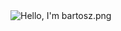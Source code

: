 <img src="https://res.cloudinary.com/pathius/image/upload/v1603809966/Hello_I_m_bartosz_icegfd.png" alt="Hello, I'm bartosz.png">
